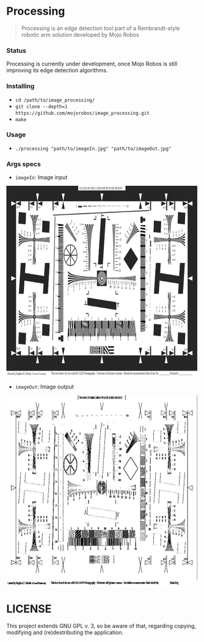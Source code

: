 # Processing
> Processing is an edge detection tool part of a Rembrandt-style robotic arm solution developed by Mojo Robos

### Status
Processing is currently under development, once Mojo Robos is still improving its edge detection algorithms.

### Installing
  - `cd /path/to/image_processing/`
  - `git clone --depth=1 https://github.com/mojorobos/image_processing.git`
  - `make`

### Usage
  - `./processing "path/to/imageIn.jpg" "path/to/imageOut.jpg"`

### Args specs
  - `imageIn`: Image input
<p align="center">
	<img alt="BrainStation" src="./assets/in.jpg" height="500px" />
</p>

  - `imageOut`: Image output
<p align="center">
	<img alt="BrainStation" src="./assets/out.jpg" height="500px" />
</p>

# LICENSE
This project extends GNU GPL v. 3, so be aware of that, regarding copying, modifying and (re)destributing the application.

